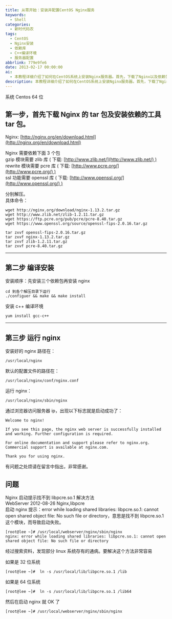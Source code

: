 ```yaml
---
title: 从零开始：安装并配置CentOS Nginx服务
keywords:
  - Shell
categories:
  - 新时代码农
tags:
  - CentOS
  - Nginx安装
  - 依赖库
  - C++编译环境
  - 服务器配置
abbrlink: 779e9fe6
date: 2013-02-17 00:00:00
ai:
  - 本教程详细介绍了如何在CentOS系统上安装Nginx服务器。首先，下载了Nginx以及依赖包如zlib、pcre和openssl。接着，解压文件并配置编译环境。通过命令行操作，分别对各个依赖包进行配置、编译和安装。然后，安装Nginx并设置其路径及配置文件位置。最后，运行Nginx服务并通过浏览器验证启动状态。教程中还提到了一个常见问题——当Nginx启动时无法找到libpcre.so.1模块的解决方法：在32位系统中创建符号链接到/lib目录，在64位系统中则创建到/lib64目录，即可顺利解决问题。
description: 本教程详细介绍了如何在CentOS系统上安装Nginx服务器。首先，下载了Nginx以及依赖包如zlib、pcre和openssl。接着，解压文件并配置编译环境。通过命令行操作，分别对各个依赖包进行配置、编译和安装。然后，安装Nginx并设置其路径及配置文件位置。最后，运行Nginx服务并通过浏览器验证启动状态。教程中还提到了一个常见问题——当Nginx启动时无法找到libpcre.so.1模块的解决方法：在32位系统中创建符号链接到/lib目录，在64位系统中则创建到/lib64目录，即可顺利解决问题。
---
```


系统 Centos 64 位

## 第一步，首先下载 Nginx 的 tar 包及安装依赖的工具 tar 包。

Nginx: [http://nginx.org/en/download.html](http://nginx.org/en/download.html)

Nginx 需要依赖下面 3 个包  
gzip 模块需要 zlib 库 ( 下载: [http://www.zlib.net/](http://www.zlib.net/) )  
rewrite 模块需要 pcre 库 ( 下载: [http://www.pcre.org/](http://www.pcre.org/) )  
ssl 功能需要 openssl 库 ( 下载: [http://www.openssl.org/](http://www.openssl.org/) )

分别解压。  
具体命令：

```shell
wget http://nginx.org/download/nginx-1.13.2.tar.gz
wget http://www.zlib.net/zlib-1.2.11.tar.gz
wget https://ftp.pcre.org/pub/pcre/pcre-8.40.tar.gz
wget https://www.openssl.org/source/openssl-fips-2.0.16.tar.gz

tar zxvf openssl-fips-2.0.16.tar.gz
tar zxvf nginx-1.13.2.tar.gz
tar zxvf zlib-1.2.11.tar.gz
tar zxvf pcre-8.40.tar.gz
```

---

## 第二步 编译安装

安装顺序：先安装三个依赖包再安装 nginx

```shell
cd 到各个解压目录下运行
./configuer && make && make install
```

安装 c++ 编译环境

```shell
yum install gcc-c++
```

---

## 第三步 运行 nginx

安装好的 nginx 路径在：

```shell
/usr/local/nginx

```

默认的配置文件的路径在：

```shell
/usr/local/nginx/conf/nginx.conf
```

运行 nginx：

```shell
/usr/local/nginx/sbin/nginx
```

通过浏览器访问服务器 ip，出现以下标志就是启动成功了：

```shell
Welcome to nginx!

If you see this page, the nginx web server is successfully installed and working. Further configuration is required.

For online documentation and support please refer to nginx.org.
Commercial support is available at nginx.com.

Thank you for using nginx.
```

有问题之处烦请在留言中指出，非常感谢。

## 问题

Nginx 启动提示找不到 libpcre.so.1 解决方法  
WebServer 2012-08-26 Nginx,libpcre  
启动 nginx 提示：error while loading shared libraries: libpcre.so.1: cannot open shared object file: No such file or directory，意思是找不到 libpcre.so.1 这个模块，而导致启动失败。

```shell
[root@lee ~]# /usr/local/webserver/nginx/sbin/nginx
nginx: error while loading shared libraries: libpcre.so.1: cannot open shared object file: No such file or directory
```

经过搜索资料，发现部分 linux 系统存有的通病。要解决这个方法非常容易

如果是 32 位系统

```shell
[root@lee ~]#  ln -s /usr/local/lib/libpcre.so.1 /lib
```

如果是 64 位系统

```shell
[root@lee ~]#  ln -s /usr/local/lib/libpcre.so.1 /lib64
```

然后在启动 nginx 就 OK 了

```shell
[root@lee ~]# /usr/local/webserver/nginx/sbin/nginx
```
